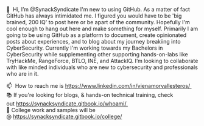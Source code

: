 
👋  Hi, I’m @SynackSyndicate
I'm new to using GitHub. As a matter of fact GitHub has always intimidated me. I figured you would have to be 'big brained, 200 IQ' to post here or be apart of the community. Hopefully I'm cool enough to hang out here and make something for myself. Primarily I am going to be using GitHub as a platform to document, create opinionated posts about experiences, and to blog about my journey breakiing into CyberSecurity. Currently I'm working towards my Bachelors in CyberSecurity while supplementing other supporting hands-on-labs like TryHackMe, RangeForce, BTLO, INE, and AttackIQ.
I’m looking to collaborate with like minded individuals who are new to cybersecurity and professionals who are in it.


📫 
How to reach me is https://www.linkedin.com/in/vienamorvallesteros/ 
<br/> 
📚 
If you're looking for blogs, & hands-on technical training, check out https://synacksyndicate.gitbook.io/whoami/ 
<br/> 
🏫
College work and samples will be @ https://synacksyndicate.gitbook.io/college/
